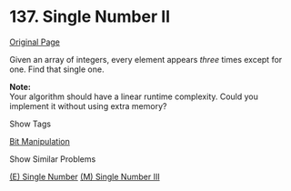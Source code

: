 # 137. Single Number II

[Original Page](https://leetcode.com/problems/single-number-ii/)

Given an array of integers, every element appears _three_ times except for one. Find that single one.

**Note:**  
Your algorithm should have a linear runtime complexity. Could you implement it without using extra memory?

<div>

<div id="tags" class="btn btn-xs btn-warning">Show Tags</div>

<span class="hidebutton">[Bit Manipulation](/tag/bit-manipulation/)</span></div>

<div>

<div id="similar" class="btn btn-xs btn-warning">Show Similar Problems</div>

<span class="hidebutton">[(E) Single Number](/problems/single-number/) [(M) Single Number III](/problems/single-number-iii/)</span></div>